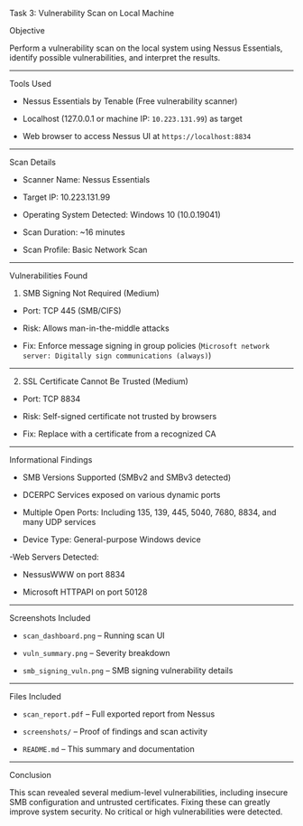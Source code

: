 Task 3: Vulnerability Scan on Local Machine

Objective

Perform a vulnerability scan on the local system using Nessus Essentials, identify possible vulnerabilities, and interpret the results.

---

Tools Used

- Nessus Essentials by Tenable (Free vulnerability scanner)

- Localhost (127.0.0.1 or machine IP: `10.223.131.99`) as target

- Web browser to access Nessus UI at `https://localhost:8834`

---

Scan Details

- Scanner Name: Nessus Essentials

- Target IP: 10.223.131.99

- Operating System Detected: Windows 10 (10.0.19041)

- Scan Duration: ~16 minutes

- Scan Profile: Basic Network Scan

---

 Vulnerabilities Found

1. SMB Signing Not Required (Medium)

- Port: TCP 445 (SMB/CIFS)

- Risk: Allows man-in-the-middle attacks

- Fix: Enforce message signing in group policies (`Microsoft network server: Digitally sign communications (always)`)

---

2. SSL Certificate Cannot Be Trusted (Medium)

- Port: TCP 8834

- Risk: Self-signed certificate not trusted by browsers

- Fix: Replace with a certificate from a recognized CA

---

Informational Findings

- SMB Versions Supported (SMBv2 and SMBv3 detected)

- DCERPC Services exposed on various dynamic ports

- Multiple Open Ports: Including 135, 139, 445, 5040, 7680, 8834, and many UDP services

- Device Type: General-purpose Windows device

-Web Servers Detected:

  - NessusWWW on port 8834

  - Microsoft HTTPAPI on port 50128

---

Screenshots Included

- `scan_dashboard.png` – Running scan UI

- `vuln_summary.png` – Severity breakdown

- `smb_signing_vuln.png` – SMB signing vulnerability details

---

Files Included

- `scan_report.pdf` – Full exported report from Nessus

- `screenshots/` – Proof of findings and scan activity

- `README.md` – This summary and documentation

---

Conclusion

This scan revealed several medium-level vulnerabilities, including insecure SMB configuration and untrusted certificates. Fixing these can greatly improve system security. No critical or high vulnerabilities were detected.

